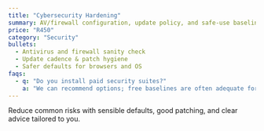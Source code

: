 ```yaml
---
title: "Cybersecurity Hardening"
summary: AV/firewall configuration, update policy, and safe-use baseline.
price: "R450"
category: "Security"
bullets:
  - Antivirus and firewall sanity check
  - Update cadence & patch hygiene
  - Safer defaults for browsers and OS
faqs:
  - q: "Do you install paid security suites?"
    a: "We can recommend options; free baselines are often adequate for many users."
---
```


Reduce common risks with sensible defaults, good patching, and clear advice tailored to you.
